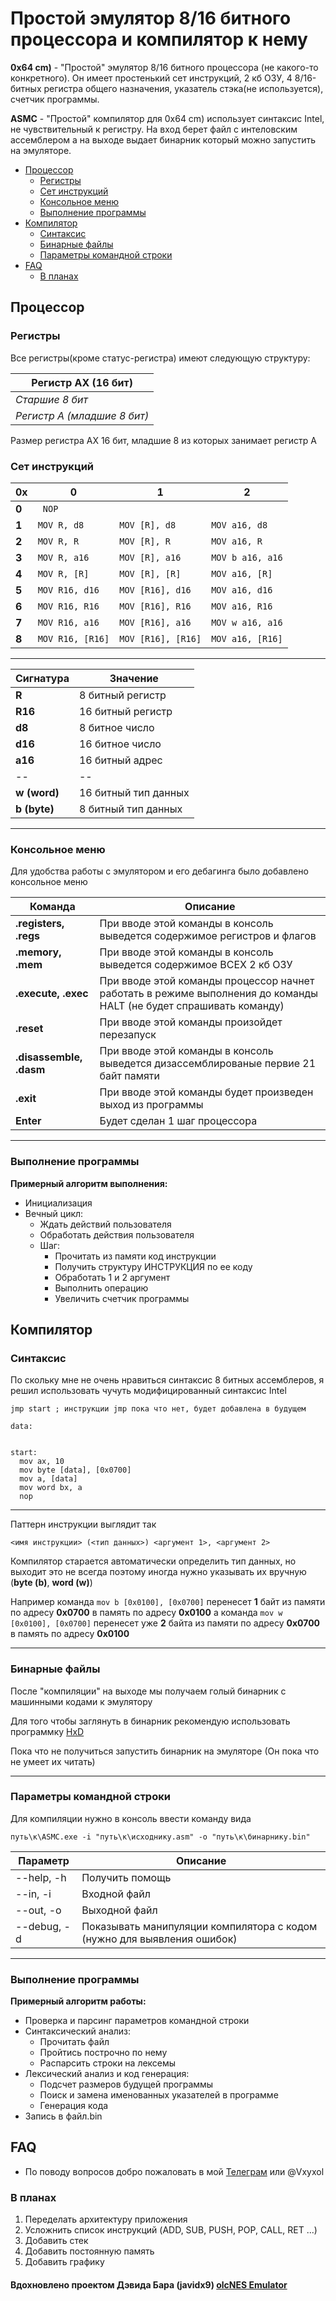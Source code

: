 
# Простой эмулятор 8/16 битного процессора и компилятор к нему

**0x64 cm)** - "Простой" эмулятор 8/16 битного процессора (не какого-то конкретного). Он имеет простенький сет инструкций, 2 кб ОЗУ, 4 8/16-битных регистра общего назначения, указатель стэка(не используется), счетчик программы.

**ASMC** - "Простой" компилятор для 0x64 cm) использует синтаксис Intel, не чувствительный к регистру. На вход берет файл с интеловским ассемблером а на выходе выдает бинарник который можно запустить на эмуляторе.

* [Процессор](#Процессор)
  * [Регистры](#Регистры)
  * [Сет инструкций](#Сет-инструкций)
  * [Консольное меню](#Консольное-меню)
  * [Выполнение программы](#Выполнение-программы)
* [Компилятор](#Компилятор)
  * [Синтаксис](#Синтаксис)
  * [Бинарные файлы](#Бинарные-файлы)
  * [Параметры командной строки](#Параметры-командной-строки)
* [FAQ](#FAQ)
  * [В планах](#В-планах)


## Процессор

### Регистры

Все регистры(кроме статус-регистра) имеют следующую структуру:

|  Регистр AX (16 бит) |
| -- |
| *Старшие 8 бит* |
| *Регистр A (младшие 8 бит)* |

Размер регистра AX 16 бит, младшие 8 из которых занимает регистр A

### Сет инструкций

|   0x  |      0         |        1         |       2        | 
|   --  |      --        |       --         |       --       | 
| **0** |` NOP`          |                  |                |
| **1** |`MOV R, d8`     |`MOV [R], d8`     |`MOV a16, d8`   |
| **2** |`MOV R, R`      |`MOV [R], R`      |`MOV a16, R`    |
| **3** |`MOV R, a16`    |`MOV [R], a16`    |`MOV b a16, a16`|
| **4** |`MOV R, [R]`    |`MOV [R], [R]`    |`MOV a16, [R]`  |
| **5** |`MOV R16, d16`  |`MOV [R16], d16`  |`MOV a16, d16`  |
| **6** |`MOV R16, R16`  |`MOV [R16], R16`  |`MOV a16, R16`  |
| **7** |`MOV R16, a16`  |`MOV [R16], a16`  |`MOV w a16, a16`|
| **8** |`MOV R16, [R16]`|`MOV [R16], [R16]`|`MOV a16, [R16]`|

---

| Сигнатура |  Значение    |
|    --     |      --      |
|  **R**    | 8 битный регистр |
|  **R16**  | 16 битный регистр |
|  **d8**   | 8 битное число |
|  **d16**  | 16 битное число |
|  **a16**  | 16 битный адрес |
|    --     |      --      |
|  **w (word)**  | 16 битный тип данных |
|  **b (byte)**  | 8 битный тип данных |

---

### Консольное меню

Для удобства работы с эмулятором и его дебагинга было добавлено консольное меню

| Команда |  Описание    |
|          --             |      --      |
| **.registers, .regs**   | При вводе этой команды в консоль выведется содержимое регистров и флагов|
| **.memory, .mem**       | При вводе этой команды в консоль выведется содержимое ВСЕХ 2 кб ОЗУ|
| **.execute, .exec**     | При вводе этой команды процессор начнет работать в режиме выполнения до команды HALT (не будет спрашивать команду)|
| **.reset**              | При вводе этой команды произойдет перезапуск|
| **.disassemble, .dasm** | При вводе этой команды в консоль выведется дизассемблированые первие 21 байт памяти|
| **.exit**               | При вводе этой команды будет произведен выход из программы|
| **Enter**               | Будет сделан 1 шаг процессора|

---

### Выполнение программы

**Примерный алгоритм выполнения:**
* Инициализация
* Вечный цикл:
  * Ждать действий пользователя
  * Обработать действия пользователя
  * Шаг:
      * Прочитать из памяти код инструкции
      * Получить структуру ИНСТРУКЦИЯ по ее коду
      * Обработать 1 и 2 аргумент
      * Выполнить операцию
      * Увеличить счетчик программы



## Компилятор

### Синтаксис

По скольку мне не очень нравиться синтаксис 8 битных ассемблеров, я решил использовать чучуть модифицированный синтаксис Intel

```
jmp start ; инструкции jmp пока что нет, будет добавлена в будущем

data:


start:
  mov ax, 10
  mov byte [data], [0x0700]
  mov a, [data]
  mov word bx, a
  nop
```
---
Паттерн инструкции выглядит так

`<имя инструкции> (<тип данных>) <аргумент 1>, <аргумент 2>`

Компилятор старается автоматически определить тип данных, но выходит это не всегда поэтому иногда нужно указывать их вручную (**byte (b)**, **word (w)**)

Например команда `mov b [0x0100], [0x0700]` перенесет **1** байт из памяти по адресу **0x0700** в память по адресу **0x0100**
а команда `mov w [0x0100], [0x0700]` перенесет уже **2** байта из памяти по адресу **0x0700** в память по адресу **0x0100**

---

### Бинарные файлы
После "компиляции" на выходе мы получаем голый бинарник с машинными кодами к эмулятору

Для того чтобы заглянуть в бинарник рекомендую использовать программку [HxD](https://mh-nexus.de/en/hxd/)

Пока что не получиться запустить бинарник на эмуляторе (Он пока что не умеет их читать)

---

### Параметры командной строки

Для компиляции нужно в консоль ввести команду вида

`путь\к\ASMC.exe -i "путь\к\исходнику.asm" -o "путь\к\бинарнику.bin"`

|   Параметр  | Описание |
|      --     |     --      |
| --help, -h  | Получить помощь |
| --in, -i    | Входной файл |
| --out, -o   | Выходной файл |
| --debug, -d | Показывать манипуляции компилятора с кодом (нужно для выявления ошибок) |

---

### Выполнение программы

**Примерный алгоритм работы:**
* Проверка и парсинг параметров командной строки
* Синтаксический анализ:
  * Прочитать файл
  * Пройтись построчно по нему
  * Распарсить строки на лексемы
* Лексический анализ и код генерация:
  * Подсчет размеров будущей программы
  * Поиск и замена именованных указателей в программе
  * Генерация кода
* Запись в файл.bin


## FAQ

* По поводу вопросов добро пожаловать в мой [Телеграм](https://t.me/Vxyxol)  или @Vxyxol

### В планах
1. Переделать архитектуру приложения
2. Усложнить список инструкций (ADD, SUB, PUSH, POP, CALL, RET ...)
3. Добавить стек
4. Добавить постоянную память
5. Добавить графику



#### **Вдохновлено** проектом Дэвида Бара (javidx9) [olcNES Emulator](https://github.com/OneLoneCoder/olcNES)


